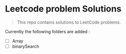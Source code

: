 # Leetcode problem Solutions

> This repo contains solutions to LeetCode problems.

Currently the following folders are added :

* [ ] Array
* [ ] binarySearch